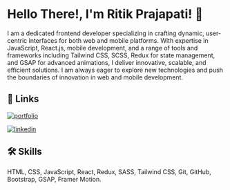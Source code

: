 
# Hello There!, I'm Ritik Prajapati! 👋


I am a dedicated frontend developer specializing in crafting dynamic, user-centric interfaces for both web and mobile platforms. With expertise in JavaScript, React.js, mobile development, and a range of tools and frameworks including Tailwind CSS, SCSS, Redux for state management, and GSAP for advanced animations, I deliver innovative, scalable, and efficient solutions. I am always eager to explore new technologies and push the boundaries of innovation in web and mobile development.


## 🔗 Links
[![portfolio](https://img.shields.io/badge/my_portfolio-000?style=for-the-badge&logo=ko-fi&logoColor=white)](https://ritikprajapati.netlify.app)

[![linkedin](https://img.shields.io/badge/linkedin-0A66C2?style=for-the-badge&logo=linkedin&logoColor=white)](https://www.linkedin.com/in/ritik-prajapati-666a8823a/)


## 🛠 Skills
HTML, CSS, JavaScript, React, Redux, SASS, Tailwind CSS, Git, GitHub, Bootstrap, GSAP, Framer Motion.

